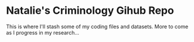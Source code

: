 # Natalie's Criminology Gihub Repo

This is where I'll stash some of my coding files and datasets. More to come as I progress in my research...
